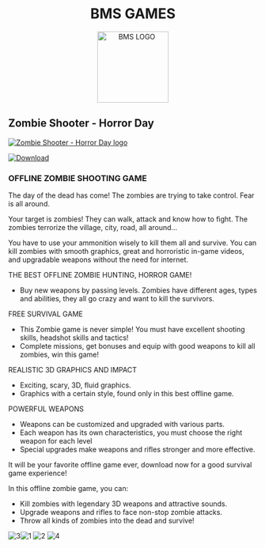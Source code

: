 <h1 style="text-align: center;"><strong>BMS GAMES</strong></h1>
<p style="text-align: center;"><img src="https://play-lh.googleusercontent.com/vQhEls2KARc2UpSk6FIaWZ1ZRUAtAOFM4jYlqHmPzaI0xcJ6umQCD4NQS06B-_J6TTg=w144-h144-n-rw" alt="BMS LOGO" width="144" height="144" /></p>

<h2>Zombie Shooter - Horror Day</h2>


<a href="https://play.google.com/store/apps/details?id=com.bmsgames.Zombiehunter"><img src="https://play-lh.googleusercontent.com/5Sww4v5BmfACfz7bZ_bCAH8MtnHNxDsYC_IkULM25YJaFMmxalBRkC4LkHaxfJKuP5w=s180-rw" alt="Zombie Shooter - Horror Day logo"> 
  
<a href="https://play.google.com/store/apps/details?id=com.bmsgames.Zombiehunter"><img src="https://lh3.googleusercontent.com/qF9r3ZjtgG-qyHdmjecArtKiulz1gmwL_xl9R3_fzk6igSeoN0wYbJSKEX5d_fxJRwYZJpHbqcLB3i9atl-9dOfUl9an7U43TfZ9PtQ=s0" alt="Download" /></a>
<h3>OFFLINE ZOMBIE SHOOTING GAME</h3>


<p>The day of the dead has come! The zombies are trying to take control. Fear is all around.</p>
<p>Your target is zombies! They can walk, attack and know how to fight. The zombies terrorize the village, city, road, all around… </p>
<p>You have to use your ammonition wisely to kill them all and survive. You can kill zombies with smooth graphics, great and horroristic in-game videos, and upgradable weapons without the need for internet.</p>

THE BEST OFFLINE ZOMBIE HUNTING, HORROR GAME!
- Buy new weapons by passing levels.
Zombies have different ages, types and abilities, they all go crazy and want to kill the survivors.

FREE SURVIVAL GAME
- This Zombie game is never simple! You must have excellent shooting skills, headshot skills and tactics!
- Complete missions, get bonuses and equip with good weapons to kill all zombies, win this game!

REALISTIC 3D GRAPHICS AND IMPACT
- Exciting, scary, 3D, fluid graphics.
- Graphics with a certain style, found only in this best offline game.

POWERFUL WEAPONS
- Weapons can be customized and upgraded with various parts.
- Each weapon has its own characteristics, you must choose the right weapon for each level
- Special upgrades make weapons and rifles stronger and more effective.


It will be your favorite offline game ever, download now for a good survival game experience!

In this offline zombie game, you can:
- Kill zombies with legendary 3D weapons and attractive sounds.
- Upgrade weapons and rifles to face non-stop zombie attacks.
- Throw all kinds of zombies into the dead and survive!


<img src="https://play-lh.googleusercontent.com/P-0tfUplOFTOdgc0wZg8VuSEc0wmJGH56jvfghu6SyJlt0lVoCYVR1k0uwoPjvk7OA=w720-h310-rw" alt="3" /><img src="https://play-lh.googleusercontent.com/W3fU_qVJlogehVobJskyuJ5xnXOd4QWozq7vJUwD8dmYQV2nBwrCvB6SLF3WlRyGRCdD=w720-h310-rw" alt="1" />  <img src="https://play-lh.googleusercontent.com/FXX7ux6WunmEQ1KCpdcGOhWywg6VmVm4FSNQVCSfN7r4JDaUKFkKb3y2bUx2-tgn-hE=w720-h310-rw" alt="2" /> <img src="https://play-lh.googleusercontent.com/ENOwuA47LXfKYYuPgja7CvwVId741HE2t932gVYlDmNKVKg8qECmWs9elh30eooVzv0=w720-h310-rw" alt="4" /> 


